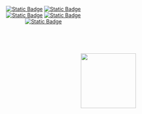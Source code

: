 <div align="center">

[![Static Badge](https://img.shields.io/badge/Send%20Email-D14836?logo=gmail&logoColor=white)](mailto:forsakensr@gmail.com)
[![Static Badge](https://img.shields.io/badge/Join%20My%20Network-0077B5?logo=linkedin&logoColor=white)](https://www.linkedin.com/in/gaev-art)
<br>
[![Static Badge](https://img.shields.io/badge/Write%20to%20Me-26A5E4?logo=telegram&logoColor=white)](https://telegram.me/gaev_art)
[![Static Badge](https://img.shields.io/badge/Follow-E4405F?logo=instagram&logoColor=white)](https://www.instagram.com/gaev_art)
<br>
[![Static Badge](https://img.shields.io/badge/Let's%20Workout-FC4C02?logo=strava&logoColor=white)](https://www.strava.com/athletes/gaev_art)


</div>

<br><br><br>

<img src="https://komarev.com/ghpvc/?username=gaev-art&label=Visited%20my%20profile:&color=0d1117&style=flat" align="right" style="width: 150px; cursor: pointer"/>
